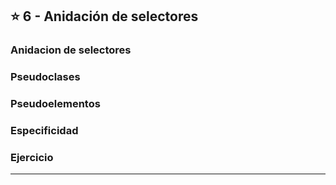 ## :star: 6 - Anidación de selectores

### Anidacion de selectores

### Pseudoclases

### Pseudoelementos

### Especificidad

### Ejercicio

---